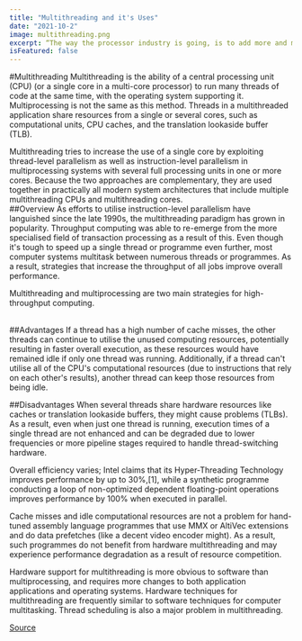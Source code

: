 ```yaml
---
title: "Multithreading and it's Uses"
date: "2021-10-2"
image: multithreading.png
excerpt: “The way the processor industry is going, is to add more and more cores, but nobody knows how to program those things. I mean, two, yeah; four, not really; eight, forget it.” Steve Jobs, Apple.
isFeatured: false
---
```

#Multithreading
Multithreading is the ability of a central processing unit (CPU) (or a single core in a multi-core processor) to run many threads of code at the same time, with the operating system supporting it. Multiprocessing is not the same as this method. Threads in a multithreaded application share resources from a single or several cores, such as computational units, CPU caches, and the translation lookaside buffer (TLB).

Multithreading tries to increase the use of a single core by exploiting thread-level parallelism as well as instruction-level parallelism in multiprocessing systems with several full processing units in one or more cores.
Because the two approaches are complementary, they are used together in practically all modern system architectures that include multiple multithreading CPUs and multithreading cores.
<br>
##Overview
As efforts to utilise instruction-level parallelism have languished since the late 1990s, the multithreading paradigm has grown in popularity. Throughput computing was able to re-emerge from the more specialised field of transaction processing as a result of this. Even though it's tough to speed up a single thread or programme even further, most computer systems multitask between numerous threads or programmes. As a result, strategies that increase the throughput of all jobs improve overall performance.
<br>

Multithreading and multiprocessing are two main strategies for high-throughput computing.

<br>
##Advantages
If a thread has a high number of cache misses, the other threads can continue to utilise the unused computing resources, potentially resulting in faster overall execution, as these resources would have remained idle if only one thread was running. Additionally, if a thread can't utilise all of the CPU's computational resources (due to instructions that rely on each other's results), another thread can keep those resources from being idle.

##Disadvantages
When several threads share hardware resources like caches or translation lookaside buffers, they might cause problems (TLBs).
As a result, even when just one thread is running, execution times of a single thread are not enhanced and can be degraded due to lower frequencies or more pipeline stages required to handle thread-switching hardware.

Overall efficiency varies; Intel claims that its Hyper-Threading Technology improves performance by up to 30%,[1], while a synthetic programme conducting a loop of non-optimized dependent floating-point operations improves performance by 100% when executed in parallel.

Cache misses and idle computational resources are not a problem for hand-tuned assembly language programmes that use MMX or AltiVec extensions and do data prefetches (like a decent video encoder might). As a result, such programmes do not benefit from hardware multithreading and may experience performance degradation as a result of resource competition.

Hardware support for multithreading is more obvious to software than multiprocessing, and requires more changes to both application applications and operating systems. Hardware techniques for multithreading are frequently similar to software techniques for computer multitasking.
Thread scheduling is also a major problem in multithreading.

[Source](https://en.wikipedia.org/wiki/Multithreading_(computer_architecture))
